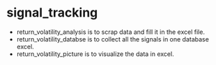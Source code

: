# signal_tracking
 - return_volatility_analysis is to scrap data and fill it in the excel file.
 - return_volatility_databse is to collect all the signals in one database excel.
 - return_volatility_picture is to visualize the data in excel.
